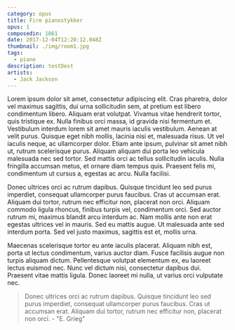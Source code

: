 ```yaml
---
category: opus
title: Fire pianostykker
opus: 1
composedin: 1861
date: 2017-12-04T12:28:12.048Z
thumbnail: ./img/room1.jpg
tags:
  - piano
description: testDest
artists:
  - Jack Jackson
---
```

Lorem ipsum dolor sit amet, consectetur adipiscing elit. Cras pharetra, dolor vel maximus sagittis, dui urna sollicitudin sem, at pretium est libero condimentum libero. Aliquam erat volutpat. Vivamus vitae hendrerit tortor, quis tristique ex. Nulla finibus orci massa, id gravida nisi fermentum et. Vestibulum interdum lorem sit amet mauris iaculis vestibulum. Aenean at velit purus. Quisque eget nibh mollis, lacinia nisi et, malesuada risus. Ut vel iaculis neque, ac ullamcorper dolor. Etiam ante ipsum, pulvinar sit amet nibh ut, rutrum scelerisque purus. Aliquam aliquam dui porta leo vehicula malesuada nec sed tortor. Sed mattis orci ac tellus sollicitudin iaculis. Nulla fringilla accumsan metus, et ornare diam tempus quis. Praesent felis mi, condimentum ut cursus a, egestas ac arcu. Nulla facilisi.

Donec ultrices orci ac rutrum dapibus. Quisque tincidunt leo sed purus imperdiet, consequat ullamcorper purus faucibus. Cras ut accumsan erat. Aliquam dui tortor, rutrum nec efficitur non, placerat non orci. Aliquam commodo ligula rhoncus, finibus turpis vel, condimentum orci. Sed auctor rutrum mi, maximus blandit arcu interdum ac. Nam mollis ante non erat egestas ultrices vel in mauris. Sed eu mattis augue. Ut malesuada ante sed interdum porta. Sed vel justo maximus, sagittis est et, mollis urna.

Maecenas scelerisque tortor eu ante iaculis placerat. Aliquam nibh est, porta ut lectus condimentum, varius auctor diam. Fusce facilisis augue non turpis aliquam dictum. Pellentesque volutpat elementum ex, eu laoreet lectus euismod nec. Nunc vel dictum nisi, consectetur dapibus dui. Praesent vitae mattis ligula. Donec laoreet mi nulla, ut varius orci vulputate nec.

>  Donec ultrices orci ac rutrum dapibus. Quisque tincidunt leo sed purus imperdiet, consequat ullamcorper purus faucibus. Cras ut accumsan erat. Aliquam dui tortor, rutrum nec efficitur non, placerat non orci. - "E. Grieg"
